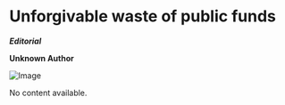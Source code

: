 # Unforgivable waste of public funds

***Editorial***

****Unknown Author****

![Image](https://opinion.inquirer.net/files/2024/12/Unforgivable-waste-of-public-funds-620x620.png)


No content available.